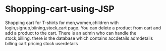 # Shopping-cart-using-JSP
Shopping cart for T-shirts for men,women,children with login,signup,biining,stock,cart page.
You can delete a product from cart and add a product to the cart.
There is an admin who can handle the  stock,billing.
there is the database which contains accdetails
admdetails
billing
cart
pricing
stock
userdetails
